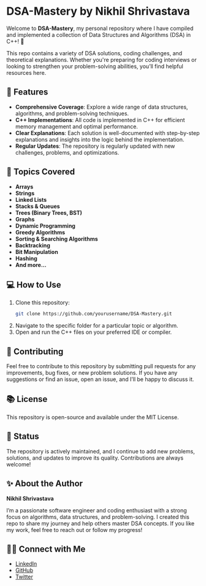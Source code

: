 # DSA-Mastery by Nikhil Shrivastava

Welcome to **DSA-Mastery**, my personal repository where I have compiled and implemented a collection of Data Structures and Algorithms (DSA) in C++! 🚀

This repo contains a variety of DSA solutions, coding challenges, and theoretical explanations. Whether you're preparing for coding interviews or looking to strengthen your problem-solving abilities, you’ll find helpful resources here.

## 🚀 Features

- **Comprehensive Coverage**: Explore a wide range of data structures, algorithms, and problem-solving techniques.
- **C++ Implementations**: All code is implemented in C++ for efficient memory management and optimal performance.
- **Clear Explanations**: Each solution is well-documented with step-by-step explanations and insights into the logic behind the implementation.
- **Regular Updates**: The repository is regularly updated with new challenges, problems, and optimizations.

## 🧠 Topics Covered

- **Arrays**
- **Strings**
- **Linked Lists**
- **Stacks & Queues**
- **Trees (Binary Trees, BST)**
- **Graphs**
- **Dynamic Programming**
- **Greedy Algorithms**
- **Sorting & Searching Algorithms**
- **Backtracking**
- **Bit Manipulation**
- **Hashing**
- **And more...**

## 💻 How to Use

1. Clone this repository:
   ```bash
   git clone https://github.com/yourusername/DSA-Mastery.git
   ```
2. Navigate to the specific folder for a particular topic or algorithm.
3. Open and run the C++ files on your preferred IDE or compiler.

## 🌱 Contributing

Feel free to contribute to this repository by submitting pull requests for any improvements, bug fixes, or new problem solutions. If you have any suggestions or find an issue, open an issue, and I’ll be happy to discuss it.

## 📚 License

This repository is open-source and available under the MIT License.

## 🔧 Status

The repository is actively maintained, and I continue to add new problems, solutions, and updates to improve its quality. Contributions are always welcome!

## ✨ About the Author

**Nikhil Shrivastava**

I’m a passionate software engineer and coding enthusiast with a strong focus on algorithms, data structures, and problem-solving. I created this repo to share my journey and help others master DSA concepts. If you like my work, feel free to reach out or follow my progress!

## 🧑‍💻 Connect with Me

- [LinkedIn](https://www.linkedin.com/in/nikhil304/)
- [GitHub](https://github.com/nikhil-304)
- [Twitter](https://x.com/nikhilshri304)
